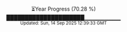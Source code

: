 <p align="center">
⏳Year Progress (70.28 %) <br>
█████████████████████▁▁▁▁▁▁▁▁▁ <br>
<sub>Updated: Sun, 14 Sep 2025 12:39:33 GMT</sub>
</p>

